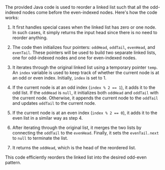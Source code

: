 The provided Java code is used to reorder a linked list such that all the odd-indexed nodes come before the even-indexed nodes. Here's how the code works:

1. It first handles special cases when the linked list has zero or one node. In such cases, it simply returns the input head since there is no need to reorder anything.

2. The code then initializes four pointers: `oddHead`, `oddTail`, `evenHead`, and `evenTail`. These pointers will be used to build two separate linked lists, one for odd-indexed nodes and one for even-indexed nodes.

3. It iterates through the original linked list using a temporary pointer `temp`. An `index` variable is used to keep track of whether the current node is at an odd or even index. Initially, `index` is set to 1.

4. If the current node is at an odd index (`index % 2 == 1`), it adds it to the odd list. If the `oddHead` is `null`, it initializes both `oddHead` and `oddTail` with the current node. Otherwise, it appends the current node to the `oddTail` and updates `oddTail` to the current node.

5. If the current node is at an even index (`index % 2 == 0`), it adds it to the even list in a similar way as step 4.

6. After iterating through the original list, it merges the two lists by connecting the `oddTail` to the `evenHead`. Finally, it sets the `evenTail.next` to `null` to terminate the list.

7. It returns the `oddHead`, which is the head of the reordered list.

This code efficiently reorders the linked list into the desired odd-even pattern.